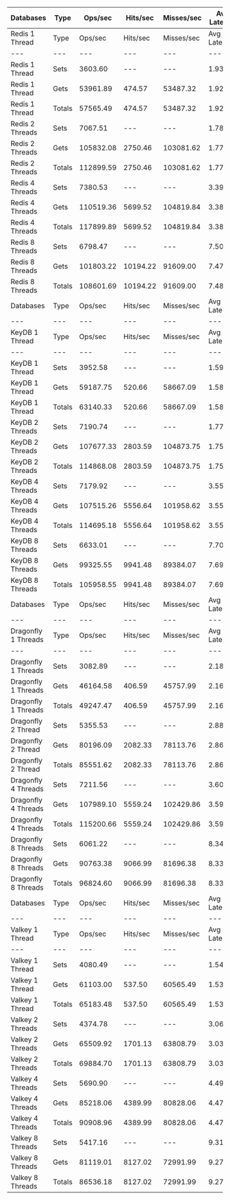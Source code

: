 | Databases | Type | Ops/sec | Hits/sec | Misses/sec | Avg Latency | p50 Latency | p99 Latency | p99.9 Latency | KB/sec |
| --- | --- | --- | --- | --- | --- | --- | --- | --- | --- |
| Redis 1 Thread | Type | Ops/sec | Hits/sec | Misses/sec | Avg Latency | p50 Latency | p99 Latency | p99.9 Latency | KB/sec |
| --- | --- | --- | --- | --- | --- | --- | --- | --- | --- |
Redis 1 Thread | Sets | 3603.60 | --- | --- | 1.93543 | 1.78300 | 3.53500 | 8.09500 | 1970.15 |
Redis 1 Thread | Gets | 53961.89 | 474.57 | 53487.32 | 1.92769 | 1.77500 | 3.48700 | 8.03100 | 2338.19 |
Redis 1 Thread | Totals | 57565.49 | 474.57 | 53487.32 | 1.92817 | 1.77500 | 3.48700 | 8.03100 | 4308.34 |
Redis 2 Threads | Sets | 7067.51 | --- | --- | 1.78692 | 1.61500 | 4.06300 | 10.68700 | 3863.95 |
Redis 2 Threads | Gets | 105832.08 | 2750.46 | 103081.62 | 1.77821 | 1.60700 | 3.99900 | 10.55900 | 5500.96 |
Redis 2 Threads | Totals | 112899.59 | 2750.46 | 103081.62 | 1.77876 | 1.60700 | 3.99900 | 10.55900 | 9364.91 |
Redis 4 Threads | Sets | 7380.53 | --- | --- | 3.39573 | 3.26300 | 7.58300 | 16.76700 | 4035.09 |
Redis 4 Threads | Gets | 110519.36 | 5699.52 | 104819.84 | 3.38804 | 3.26300 | 7.58300 | 16.63900 | 7166.51 |
Redis 4 Threads | Totals | 117899.89 | 5699.52 | 104819.84 | 3.38852 | 3.26300 | 7.58300 | 16.63900 | 11201.61 |
Redis 8 Threads | Sets | 6798.47 | --- | --- | 7.50837 | 6.97500 | 20.09500 | 50.94300 | 3716.86 |
Redis 8 Threads | Gets | 101803.22 | 10194.22 | 91609.00 | 7.47856 | 6.94300 | 19.71100 | 51.19900 | 9087.91 |
Redis 8 Threads | Totals | 108601.69 | 10194.22 | 91609.00 | 7.48043 | 6.94300 | 19.71100 | 51.19900 | 12804.77 |
| Databases | Type | Ops/sec | Hits/sec | Misses/sec | Avg Latency | p50 Latency | p99 Latency | p99.9 Latency | KB/sec |
| --- | --- | --- | --- | --- | --- | --- | --- | --- | --- |
| KeyDB 1 Thread | Type | Ops/sec | Hits/sec | Misses/sec | Avg Latency | p50 Latency | p99 Latency | p99.9 Latency | KB/sec |
| --- | --- | --- | --- | --- | --- | --- | --- | --- | --- |
KeyDB 1 Thread | Sets | 3952.58 | --- | --- | 1.59872 | 1.55100 | 2.57500 | 5.69500 | 2160.95 |
KeyDB 1 Thread | Gets | 59187.75 | 520.66 | 58667.09 | 1.58238 | 1.54300 | 2.51100 | 6.39900 | 2564.69 |
KeyDB 1 Thread | Totals | 63140.33 | 520.66 | 58667.09 | 1.58340 | 1.54300 | 2.51100 | 6.36700 | 4725.64 |
KeyDB 2 Threads | Sets | 7190.74 | --- | --- | 1.77783 | 1.57500 | 4.99100 | 11.71100 | 3931.32 |
KeyDB 2 Threads | Gets | 107677.33 | 2803.59 | 104873.75 | 1.75237 | 1.56700 | 4.54300 | 10.87900 | 5599.47 |
KeyDB 2 Threads | Totals | 114868.08 | 2803.59 | 104873.75 | 1.75396 | 1.56700 | 4.57500 | 10.94300 | 9530.79 |
KeyDB 4 Threads | Sets | 7179.92 | --- | --- | 3.55912 | 3.43900 | 9.08700 | 17.15100 | 3925.41 |
KeyDB 4 Threads | Gets | 107515.26 | 5556.64 | 101958.62 | 3.55490 | 3.43900 | 9.08700 | 17.15100 | 6977.77 |
KeyDB 4 Threads | Totals | 114695.18 | 5556.64 | 101958.62 | 3.55517 | 3.43900 | 9.08700 | 17.15100 | 10903.18 |
KeyDB 8 Threads | Sets | 6633.01 | --- | --- | 7.70589 | 7.13500 | 22.27100 | 52.22300 | 3626.40 |
KeyDB 8 Threads | Gets | 99325.55 | 9941.48 | 89384.07 | 7.69466 | 7.13500 | 22.01500 | 52.47900 | 8864.40 |
KeyDB 8 Threads | Totals | 105958.55 | 9941.48 | 89384.07 | 7.69536 | 7.13500 | 22.01500 | 52.47900 | 12490.80 |
| Databases | Type | Ops/sec | Hits/sec | Misses/sec | Avg Latency | p50 Latency | p99 Latency | p99.9 Latency | KB/sec |
| --- | --- | --- | --- | --- | --- | --- | --- | --- | --- |
| Dragonfly 1 Threads | Type | Ops/sec | Hits/sec | Misses/sec | Avg Latency | p50 Latency | p99 Latency | p99.9 Latency | KB/sec |
| --- | --- | --- | --- | --- | --- | --- | --- | --- | --- |
Dragonfly 1 Threads | Sets | 3082.89 | --- | --- | 2.18231 | 1.91100 | 4.79900 | 10.81500 | 1685.47 |
Dragonfly 1 Threads | Gets | 46164.58 | 406.59 | 45757.99 | 2.16052 | 1.90300 | 4.70300 | 8.63900 | 2000.63 |
Dragonfly 1 Threads | Totals | 49247.47 | 406.59 | 45757.99 | 2.16188 | 1.90300 | 4.73500 | 8.83100 | 3686.10 |
Dragonfly 2 Thread | Sets | 5355.53 | --- | --- | 2.88982 | 2.83100 | 7.87100 | 14.65500 | 2927.98 |
Dragonfly 2 Thread | Gets | 80196.09 | 2082.33 | 78113.76 | 2.86833 | 2.81500 | 7.48700 | 14.39900 | 4167.50 |
Dragonfly 2 Thread | Totals | 85551.62 | 2082.33 | 78113.76 | 2.86967 | 2.81500 | 7.51900 | 14.39900 | 7095.48 |
Dragonfly 4 Threads | Sets | 7211.56 | --- | --- | 3.60755 | 3.72700 | 9.02300 | 18.30300 | 3942.71 |
Dragonfly 4 Threads | Gets | 107989.10 | 5559.24 | 102429.86 | 3.59086 | 3.71100 | 8.83100 | 18.17500 | 6997.52 |
Dragonfly 4 Threads | Totals | 115200.66 | 5559.24 | 102429.86 | 3.59191 | 3.71100 | 8.89500 | 18.17500 | 10940.23 |
Dragonfly 8 Threads | Sets | 6061.22 | --- | --- | 8.34530 | 7.90300 | 29.05500 | 61.18300 | 3313.79 |
Dragonfly 8 Threads | Gets | 90763.38 | 9066.99 | 81696.38 | 8.33291 | 7.90300 | 28.79900 | 61.69500 | 8091.46 |
Dragonfly 8 Threads | Totals | 96824.60 | 9066.99 | 81696.38 | 8.33368 | 7.90300 | 28.79900 | 61.43900 | 11405.25 |
| Databases | Type | Ops/sec | Hits/sec | Misses/sec | Avg Latency | p50 Latency | p99 Latency | p99.9 Latency | KB/sec |
| --- | --- | --- | --- | --- | --- | --- | --- | --- | --- |
| Valkey 1 Thread | Type | Ops/sec | Hits/sec | Misses/sec | Avg Latency | p50 Latency | p99 Latency | p99.9 Latency | KB/sec |
| --- | --- | --- | --- | --- | --- | --- | --- | --- | --- |
Valkey 1 Thread | Sets | 4080.49 | --- | --- | 1.54951 | 1.43100 | 3.79100 | 7.55100 | 2230.88 |
Valkey 1 Thread | Gets | 61103.00 | 537.50 | 60565.49 | 1.53261 | 1.43100 | 3.21500 | 6.52700 | 2647.68 |
Valkey 1 Thread | Totals | 65183.48 | 537.50 | 60565.49 | 1.53367 | 1.43100 | 3.23100 | 6.75100 | 4878.56 |
Valkey 2 Threads | Sets | 4374.78 | --- | --- | 3.06783 | 2.44700 | 7.87100 | 16.63900 | 2391.78 |
Valkey 2 Threads | Gets | 65509.92 | 1701.13 | 63808.79 | 3.03342 | 2.46300 | 7.61500 | 14.84700 | 3404.38 |
Valkey 2 Threads | Totals | 69884.70 | 1701.13 | 63808.79 | 3.03558 | 2.46300 | 7.61500 | 15.10300 | 5796.16 |
Valkey 4 Threads | Sets | 5690.90 | --- | --- | 4.49468 | 4.22300 | 10.87900 | 24.57500 | 3111.33 |
Valkey 4 Threads | Gets | 85218.06 | 4389.99 | 80828.06 | 4.47217 | 4.22300 | 10.49500 | 23.67900 | 5523.50 |
Valkey 4 Threads | Totals | 90908.96 | 4389.99 | 80828.06 | 4.47358 | 4.22300 | 10.49500 | 23.80700 | 8634.83 |
Valkey 8 Threads | Sets | 5417.16 | --- | --- | 9.31133 | 8.70300 | 29.95100 | 65.02300 | 2961.68 |
Valkey 8 Threads | Gets | 81119.01 | 8127.02 | 72991.99 | 9.27577 | 8.70300 | 28.41500 | 63.48700 | 7243.48 |
Valkey 8 Threads | Totals | 86536.18 | 8127.02 | 72991.99 | 9.27800 | 8.70300 | 28.41500 | 63.48700 | 10205.15 |
